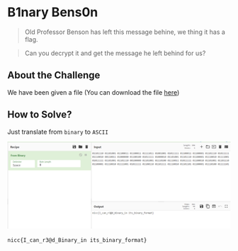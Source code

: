 # B1nary Bens0n
> Old Professor Benson has left this message behine, we thing it has a flag.

> Can you decrypt it and get the message he left behind for us?

## About the Challenge
We have been given a file (You can download the file [here](Message.txt))

## How to Solve?
Just translate from `binary` to `ASCII`

![flag](images/flag.png)

```
nicc{I_can_r3@d_Binary_in its_binary_format}
```
